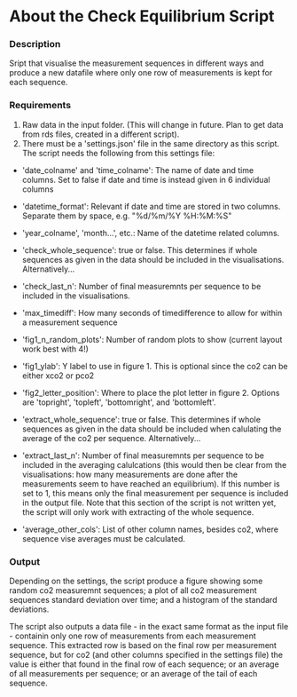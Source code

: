 About the Check Equilibrium Script
==========================================================================

### Description ###
Sript that visualise the measurement sequences in different ways and produce a
new datafile where only one row of measurements is kept for each sequence.

### Requirements ###
1. Raw data in the input folder. (This will change in future. Plan to get
data from rds files, created in a different script).
2. There must be a 'settings.json' file in the same directory as this script.
The script needs the following from this settings file:
- 'date_colname' and 'time_colname': The name of date and time columns. Set to
false if date and time is instead given in 6 individual columns
- 'datetime_format': Relevant if date and time are stored in two columns.
Separate them by space, e.g. "%d/%m/%Y %H:%M:%S"
- 'year_colname', 'month...', etc.: Name of the datetime related columns.

- 'check_whole_sequence': true or false. This determines if whole sequences
as given in the data should be included in the visualisations. Alternatively...
- 'check_last_n': Number of final measuremnts per sequence to be included in
the visualisations.
- 'max_timediff': How many seconds of timedifference to allow for within a
measurement sequence

- 'fig1_n_random_plots': Number of random plots to show (current layout work
best with 4!)
- 'fig1_ylab': Y label to use in figure 1. This is optional since the co2 can
be either xco2 or pco2
- 'fig2_letter_position': Where to place the plot letter in figure 2. Options
are 'topright', 'topleft', 'bottomright', and 'bottomleft'.

- 'extract_whole_sequence': true or false. This determines if whole sequences
as given in the data should be included when calulating the average of the co2
per sequence. Alternatively...
- 'extract_last_n': Number of final measuremnts per sequence to be included in
the averaging calulcations (this would then be clear from the visualisations:
how many measurements are done after the measurements seem to have reached an
equilibrium). If this number is set to 1, this means only the final measurement
per sequence is included in the output file. Note that this section of the script
is not written yet, the script will only work with extracting of the whole
sequence.
- 'average_other_cols': List of other column names, besides co2, where sequence
 vise averages must be calculated.

### Output ###
Depending on the settings, the script produce a figure showing some random co2
measuremnt sequences; a plot of all co2 measurement sequences standard deviation
over time; and a histogram of the standard deviations.

The script also outputs a data file - in the exact same format as the input
file - containin only one row of measurements from each measurement sequence.
This extracted row is based on the final row per measurement sequence, but for
co2 (and other columns specified in the settings file) the value is either that
found in the final row of each sequence; or an average of all measurements per
sequence; or an average of the tail of each sequence.